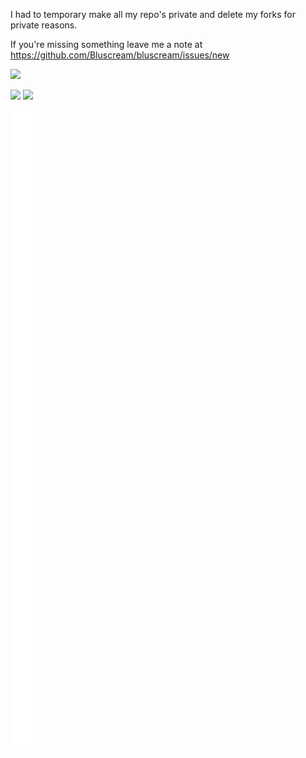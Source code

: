 I had to temporary make all my repo's private and delete my forks for private reasons.

If you're missing something leave me a note at https://github.com/Bluscream/bluscream/issues/new

<a title="System requirements and Rate my PC tool - all at PCGameBenchmark" href="https://www.pcgamebenchmark.com/ratemypc?cpu=intel-core-i5-10400f&memory=16gb&gpu=nvidia-geforce-gtx-1050-ti&platform=windows"><img src="https://www.pcgamebenchmark.com/signature/intel-core-i5-10400f/16gb/nvidia-geforce-gtx-1050-ti/forum.png"></a>

<a title="System requirements and Rate my PC tool - all at PCGameBenchmark" href="https://www.pcgamebenchmark.com/ratemypc?cpu=intel-core-i5-10400f&memory=16gb&gpu=nvidia-geforce-gtx-1050-ti&platform=windows"><img src="https://www.pcgamebenchmark.com/signature/intel-core-i5-10400f/16gb/nvidia-geforce-gtx-1050-ti/twitch.png"></a>
![](https://metrics.lecoq.io/Bluscream?template=classic&base.indepth=true&repositories.forks=true&isocalendar=1&languages=1&screenshot=1&steam=1&rss=1&stackoverflow=1&tweets=1&support=1&skyline=1&introduction=1&projects=1&gists=1&code=1&traffic=1&activity=1&notable=1&achievements=1&calendar=1&starlists=1&discussions=1&sponsors=1&sponsorships=1&people=1&reactions=1&followup=1&habits=1&stars=1&topics=1&lines=1&stargazers=1&base=header%2C%20activity%2C%20community%2C%20repositories%2C%20metadata&base.indepth=true&base.hireable=false&base.skip=false&isocalendar=false&isocalendar.duration=half-year&languages=false&languages.limit=8&languages.threshold=0%25&languages.other=true&languages.colors=github&languages.sections=most-used&languages.indepth=false&languages.analysis.timeout=15&languages.analysis.timeout.repositories=7.5&languages.categories=markup%2C%20programming&languages.recent.categories=markup%2C%20programming&languages.recent.load=300&languages.recent.days=14&stargazers=false&stargazers.days=14&stargazers.charts=true&stargazers.charts.type=classic&stargazers.worldmap=true&stargazers.worldmap.sample=0&lines=false&lines.sections=base&lines.repositories.limit=4&lines.history.limit=1&lines.delay=0&topics=false&topics.mode=starred&topics.sort=stars&topics.limit=15&stars=false&stars.limit=4&habits=false&habits.from=200&habits.days=14&habits.facts=true&habits.charts=true&habits.charts.type=classic&habits.trim=true&habits.languages.limit=8&habits.languages.threshold=0%25&followup=false&followup.sections=repositories&followup.indepth=true&followup.archived=true&reactions=false&reactions.limit=200&reactions.limit.issues=100&reactions.limit.discussions=100&reactions.limit.discussions.comments=100&reactions.days=0&reactions.display=absolute&people=false&people.limit=24&people.identicons=false&people.identicons.hide=false&people.size=28&people.types=followers%2C%20following&people.shuffle=true&sponsorships=false&sponsorships.sections=amount%2C%20sponsorships&sponsorships.size=24&sponsors=false&sponsors.sections=goal%2C%20list%2C%20about&sponsors.past=true&sponsors.size=24&sponsors.title=Sponsor%20Me!&discussions=false&discussions.categories=true&discussions.categories.limit=3&starlists=false&starlists.limit=2&starlists.limit.repositories=2&starlists.languages=true&starlists.limit.languages=8&starlists.shuffle.repositories=true&calendar=false&calendar.limit=1&achievements=false&achievements.threshold=C&achievements.secrets=true&achievements.display=detailed&achievements.limit=0&notable=false&notable.from=organization&notable.repositories=true&notable.indepth=true&notable.self=true&activity=false&activity.limit=5&activity.load=300&activity.days=14&activity.visibility=all&activity.timestamps=true&activity.filter=all&traffic=false&code=false&code.lines=12&code.load=400&code.days=3&code.visibility=public&gists=false&projects=false&projects.limit=4&projects.descriptions=true&introduction=false&introduction.title=true&skyline=false&skyline.year=2024&skyline.frames=60&skyline.quality=0.5&skyline.compatibility=false&skyline.settings=%7B%0A%20%20%22url%22%3A%20%22https%3A%2F%2Fskyline.github.com%2F%24%7Blogin%7D%2F%24%7Byear%7D%22%2C%0A%20%20%22ready%22%3A%20%22%5B...document.querySelectorAll('span')%5D.map(span%20%3D%3E%20span.innerText).includes('Share%20on%20Twitter')%22%2C%0A%20%20%22wait%22%3A%201%2C%0A%20%20%22hide%22%3A%20%22button%2C%20footer%2C%20a%22%0A%7D%0A&support=false&tweets=false&tweets.user=BluscreamLP&tweets.attachments=true&tweets.limit=2&stackoverflow=false&stackoverflow.user=5494061&stackoverflow.sections=answers-top%2C%20questions-recent&stackoverflow.limit=2&stackoverflow.lines=5&stackoverflow.lines.snippet=2&rss=false&rss.source=https%3A%2F%2Fgithub.com%2FBluscream.private.atom%3Ftoken%3DAAZKDT2KTKL6AWE2KULLKB6A7DHC6&rss.limit=10&steam=false&steam.sections=player%2C%20most-played%2C%20recently-played&steam.user=76561198022446661&steam.games.limit=5&steam.recent.games.limit=5&steam.achievements.limit=2&steam.playtime.threshold=2&screenshot=false&screenshot.url=https%3A%2F%2Fbluscream.github.io&screenshot.selector=body&screenshot.mode=image&screenshot.viewport=%7B%0A%20%20%22width%22%3A%201280%2C%0A%20%20%22height%22%3A%201280%0A%7D%0A&screenshot.wait=100&screenshot.background=true&config.timezone=Europe%2FBerlin&config.octicon=true)

<picture>
  <img src="/github-metrics.svg" alt="">
</picture>
